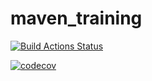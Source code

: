 # maven_training

[![Build Actions Status](https://github.com/Elias-GH/maven_training/workflows/Build/badge.svg)](https://github.com/Elias-GH/maven_training/actions)

[![codecov](https://codecov.io/gh/Elias-GH/maven_training/branch/main/graph/badge.svg?token=XGB6IL78FK)](https://codecov.io/gh/Elias-GH/maven_training)
